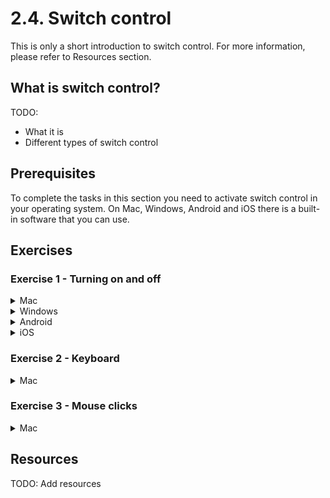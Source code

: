 # 2.4. Switch control

This is only a short introduction to switch control. For more information, please refer to Resources section.

## What is switch control?

TODO:

- What it is
- Different types of switch control

## Prerequisites

To complete the tasks in this section you need to activate switch control in your operating system. On Mac, Windows, Android and iOS there is a built-in software that you can use.

## Exercises

### Exercise 1 - Turning on and off

<details>
<summary>Mac</summary>

1. Go to `System Preferences` -> `Accessibility` -> `Switch Control`.
2. Turn on the switch control by clicking on the `On` button.
3. Turn off the switch control by clicking on the `Off` button.
</details>

<details>
<summary>Windows</summary>

TODO

</details>

<details>
<summary>Android</summary>

TODO

</details>

<details>
<summary>iOS</summary>

TODO

</details>

### Exercise 2 - Keyboard

<details>
<summary>Mac</summary>

1. Turn on the switch control.
2. Press `switch key` to start auto selection process
3. Wait until keyboard is highlighted and press `switch key`
4. Try to select `Tab` from the virtual keyboard
5. Turn off the switch control.

</details>

### Exercise 3 - Mouse clicks

<details>
<summary>Mac</summary>

1. Turn on the switch control
2. Press `switch key` to start auto selection process
3. Wait until mouse is highlighted and press `switch key`
4. Select `Left click` using `switch key`
5. Try to click something on the screen
6. Turn off the switch control

</details>

## Resources

TODO: Add resources
